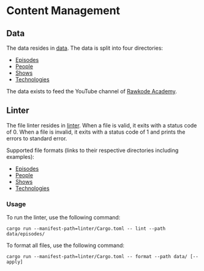 # Content Management

## Data

The data resides in [data](data). The data is split into four directories:

* [Episodes](data/episodes/)
* [People](data/people/)
* [Shows](data/shows/)
* [Technologies](data/technologies/)

The data exists to feed the YouTube channel of [Rawkode Academy](https://www.youtube.com/c/rawkode).

## Linter

The file linter resides in [linter](linter). When a file is valid, it exits with a status code of 0. When a file is invalid, it exits with a status code of 1 and prints the errors to standard error.

Supported file formats (links to their respective directories including examples):

* [Episodes](data/episodes/)
* [People](data/people/)
* [Shows](data/shows/)
* [Technologies](data/technologies/)

### Usage

To run the linter, use the following command:

```shell
cargo run --manifest-path=linter/Cargo.toml -- lint --path data/episodes/
```

To format all files, use the following command:

```shell
cargo run --manifest-path=linter/Cargo.toml -- format --path data/ [--apply]
```
